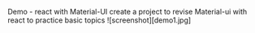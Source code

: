 Demo - react with Material-UI
create a project to revise Material-ui with react to practice basic topics
![screenshot][demo1.jpg]
